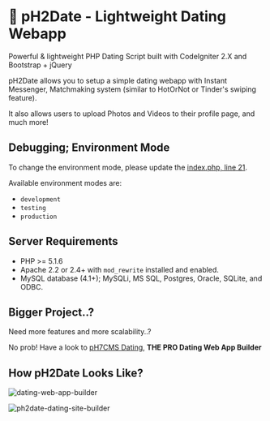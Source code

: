 # 💖 pH2Date - Lightweight Dating Webapp

Powerful & lightweight PHP Dating Script built with CodeIgniter 2.X and Bootstrap + jQuery

pH2Date allows you to setup a simple dating webapp with Instant Messenger, Matchmaking system (similar to HotOrNot or Tinder's swiping feature).

It also allows users to upload Photos and Videos to their profile page, and much more!


## Debugging; Environment Mode

To change the environment mode, please update the [index.php, line 21](https://github.com/IDzUp/pH2Date/blob/5a8fa89e4c1b7d08e40357a62f1284672c2a20c6/index.php#L21).

Available environment modes are:
* `development`
* `testing`
* `production`


## Server Requirements

* PHP >= 5.1.6
* Apache 2.2 or 2.4+ with `mod_rewrite` installed and enabled.
* MySQL database (4.1+); MySQLi, MS SQL, Postgres, Oracle, SQLite, and ODBC.


## Bigger Project..?

Need more features and more scalability..?

No prob! Have a look to [pH7CMS Dating](https://ph7cms.com/get/), **THE PRO Dating Web App Builder**


## How pH2Date Looks Like?

![dating-web-app-builder](https://user-images.githubusercontent.com/1325411/28043209-c26bb4d8-65c8-11e7-935d-585aad48293f.png)

![ph2date-dating-site-builder](https://user-images.githubusercontent.com/1325411/28043208-c2697010-65c8-11e7-86fb-df24764f6ff4.png)
